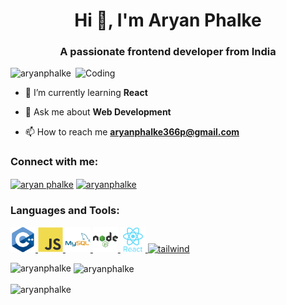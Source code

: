 
<h1 align="center">Hi 👋, I'm Aryan Phalke</h1>
<h3 align="center">A passionate frontend developer from India</h3>
<img align="right" alt="Coding" width="400" src="[https://tenor.com/wGIz.gif](https://camo.githubusercontent.com/9d9c7a5b04482f2e3e2161cc3dd011d183dfd14fe18314076eacf709bf9c6c59/68747470733a2f2f696d67732e7365617263682e62726176652e636f6d2f44464d586277447a334d5655377664764d6358536a38386f46525f584f626b796a45744e6b30536e7861772f72733a6669743a3332303a3138303a312f673a63652f6148523063484d364c7939745a5752702f5953356e6158426f6553356a623230762f6257566b61574576656b3932516b74562f56555646556d524f6253396e6158426f2f6553356e6157592e676966)"

<p align="left"> <img src="https://komarev.com/ghpvc/?username=aryanphalke&label=Profile%20views&color=0e75b6&style=flat" alt="aryanphalke" /> </p>

- 🌱 I’m currently learning **React**

- 💬 Ask me about **Web Development**

- 📫 How to reach me **aryanphalke366p@gmail.com**

<h3 align="left">Connect with me:</h3>
<p align="left">
<a href="https://linkedin.com/in/aryan phalke" target="blank"><img align="center" src="https://raw.githubusercontent.com/rahuldkjain/github-profile-readme-generator/master/src/images/icons/Social/linked-in-alt.svg" alt="aryan phalke" height="30" width="40" /></a>
<a href="https://www.leetcode.com/aryanphalke" target="blank"><img align="center" src="https://raw.githubusercontent.com/rahuldkjain/github-profile-readme-generator/master/src/images/icons/Social/leet-code.svg" alt="aryanphalke" height="30" width="40" /></a>
</p>

<h3 align="left">Languages and Tools:</h3>
<p align="left"> <a href="https://www.w3schools.com/cpp/" target="_blank" rel="noreferrer"> <img src="https://raw.githubusercontent.com/devicons/devicon/master/icons/cplusplus/cplusplus-original.svg" alt="cplusplus" width="40" height="40"/> </a> <a href="https://developer.mozilla.org/en-US/docs/Web/JavaScript" target="_blank" rel="noreferrer"> <img src="https://raw.githubusercontent.com/devicons/devicon/master/icons/javascript/javascript-original.svg" alt="javascript" width="40" height="40"/> </a> <a href="https://www.mysql.com/" target="_blank" rel="noreferrer"> <img src="https://raw.githubusercontent.com/devicons/devicon/master/icons/mysql/mysql-original-wordmark.svg" alt="mysql" width="40" height="40"/> </a> <a href="https://nodejs.org" target="_blank" rel="noreferrer"> <img src="https://raw.githubusercontent.com/devicons/devicon/master/icons/nodejs/nodejs-original-wordmark.svg" alt="nodejs" width="40" height="40"/> </a> <a href="https://reactjs.org/" target="_blank" rel="noreferrer"> <img src="https://raw.githubusercontent.com/devicons/devicon/master/icons/react/react-original-wordmark.svg" alt="react" width="40" height="40"/> </a> <a href="https://tailwindcss.com/" target="_blank" rel="noreferrer"> <img src="https://www.vectorlogo.zone/logos/tailwindcss/tailwindcss-icon.svg" alt="tailwind" width="40" height="40"/> </a> </p>

<p><img align="left" src="https://github-readme-stats.vercel.app/api/top-langs?username=aryanphalke&show_icons=true&locale=en&layout=compact" alt="aryanphalke" /></p>

<p>&nbsp;<img align="center" src="https://github-readme-stats.vercel.app/api?username=aryanphalke&show_icons=true&locale=en" alt="aryanphalke" /></p>

<p><img align="center" src="https://github-readme-streak-stats.herokuapp.com/?user=aryanphalke&" alt="aryanphalke" /></p>
